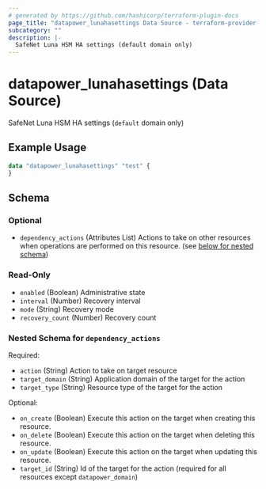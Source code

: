 ```yaml
---
# generated by https://github.com/hashicorp/terraform-plugin-docs
page_title: "datapower_lunahasettings Data Source - terraform-provider-datapower"
subcategory: ""
description: |-
  SafeNet Luna HSM HA settings (default domain only)
---
```


# datapower_lunahasettings (Data Source)

SafeNet Luna HSM HA settings (`default` domain only)

## Example Usage

```terraform
data "datapower_lunahasettings" "test" {
}
```

<!-- schema generated by tfplugindocs -->
## Schema

### Optional

- `dependency_actions` (Attributes List) Actions to take on other resources when operations are performed on this resource. (see [below for nested schema](#nestedatt--dependency_actions))

### Read-Only

- `enabled` (Boolean) Administrative state
- `interval` (Number) Recovery interval
- `mode` (String) Recovery mode
- `recovery_count` (Number) Recovery count

<a id="nestedatt--dependency_actions"></a>
### Nested Schema for `dependency_actions`

Required:

- `action` (String) Action to take on target resource
- `target_domain` (String) Application domain of the target for the action
- `target_type` (String) Resource type of the target for the action

Optional:

- `on_create` (Boolean) Execute this action on the target when creating this resource.
- `on_delete` (Boolean) Execute this action on the target when deleting this resource.
- `on_update` (Boolean) Execute this action on the target when updating this resource.
- `target_id` (String) Id of the target for the action (required for all resources except `datapower_domain`)
